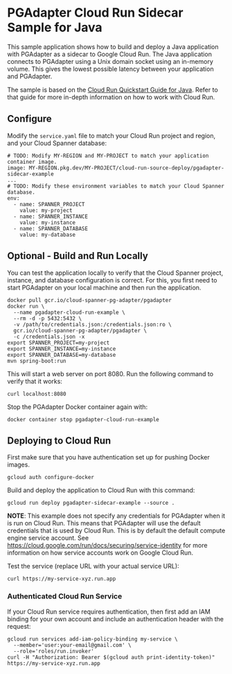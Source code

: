 # PGAdapter Cloud Run Sidecar Sample for Java

This sample application shows how to build and deploy a Java application with PGAdapter as a sidecar
to Google Cloud Run. The Java application connects to PGAdapter using a Unix domain socket using an
in-memory volume. This gives the lowest possible latency between your application and PGAdapter.

The sample is based on the [Cloud Run Quickstart Guide for Java](https://cloud.google.com/run/docs/quickstarts/build-and-deploy/deploy-java-service).
Refer to that guide for more in-depth information on how to work with Cloud Run.

## Configure

Modify the `service.yaml` file to match your Cloud Run project and region, and your Cloud Spanner database:

```shell
# TODO: Modify MY-REGION and MY-PROJECT to match your application container image.
image: MY-REGION.pkg.dev/MY-PROJECT/cloud-run-source-deploy/pgadapter-sidecar-example
...
# TODO: Modify these environment variables to match your Cloud Spanner database.
env:
  - name: SPANNER_PROJECT
    value: my-project
  - name: SPANNER_INSTANCE
    value: my-instance
  - name: SPANNER_DATABASE
    value: my-database
```

## Optional - Build and Run Locally

You can test the application locally to verify that the Cloud Spanner project, instance, and database
configuration is correct. For this, you first need to start PGAdapter on your local machine and then
run the application.

```shell
docker pull gcr.io/cloud-spanner-pg-adapter/pgadapter
docker run \
  --name pgadapter-cloud-run-example \
  --rm -d -p 5432:5432 \
  -v /path/to/credentials.json:/credentials.json:ro \
  gcr.io/cloud-spanner-pg-adapter/pgadapter \
  -c /credentials.json -x
export SPANNER_PROJECT=my-project
export SPANNER_INSTANCE=my-instance
export SPANNER_DATABASE=my-database
mvn spring-boot:run
```

This will start a web server on port 8080. Run the following command to verify that it works:

```shell
curl localhost:8080
```

Stop the PGAdapter Docker container again with:

```shell
docker container stop pgadapter-cloud-run-example
```

## Deploying to Cloud Run

First make sure that you have authentication set up for pushing Docker images.

```shell
gcloud auth configure-docker
```

Build and deploy the application to Cloud Run with this command:

```shell
gcloud run deploy pgadapter-sidecar-example --source .
```

__NOTE__: This example does not specify any credentials for PGAdapter when it is run on Cloud Run. This means that
PGAdapter will use the default credentials that is used by Cloud Run. This is by default the default compute engine
service account. See https://cloud.google.com/run/docs/securing/service-identity for more information on how service
accounts work on Google Cloud Run.

Test the service (replace URL with your actual service URL):

```shell
curl https://my-service-xyz.run.app
```

### Authenticated Cloud Run Service

If your Cloud Run service requires authentication, then first add an IAM binding for your own account and include
an authentication header with the request:

```shell
gcloud run services add-iam-policy-binding my-service \
  --member='user:your-email@gmail.com' \
  --role='roles/run.invoker'
curl -H "Authorization: Bearer $(gcloud auth print-identity-token)" https://my-service-xyz.run.app
```
